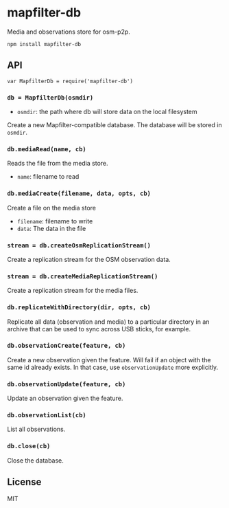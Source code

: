 # mapfilter-db

Media and observations store for osm-p2p.

```
npm install mapfilter-db
```

## API

```
var MapfilterDb = require('mapfilter-db')
```

### `db = MapfilterDb(osmdir)`

* `osmdir`: the path where db will store data on the local filesystem

Create a new Mapfilter-compatible database. The database will be stored in `osmdir`.

### `db.mediaRead(name, cb)`

Reads the file from the media store.

* `name`: filename to read

### `db.mediaCreate(filename, data, opts, cb)`

Create a file on the media store

* `filename`: filename to write
* `data`: The data in the file

### `stream = db.createOsmReplicationStream()`

Create a replication stream for the OSM observation data.

### `stream = db.createMediaReplicationStream()`

Create a replication stream for the media files.

### `db.replicateWithDirectory(dir, opts, cb)`

Replicate all data (observation and media) to a particular directory in an archive
that can be used to sync across USB sticks, for example.

### `db.observationCreate(feature, cb)`

Create a new observation given the feature. Will fail if an object with the
same id already exists. In that case, use `observationUpdate` more explicitly.

### `db.observationUpdate(feature, cb)`

Update an observation given the feature.

### `db.observationList(cb)`

List all observations.

### `db.close(cb)`

Close the database.

## License

MIT
